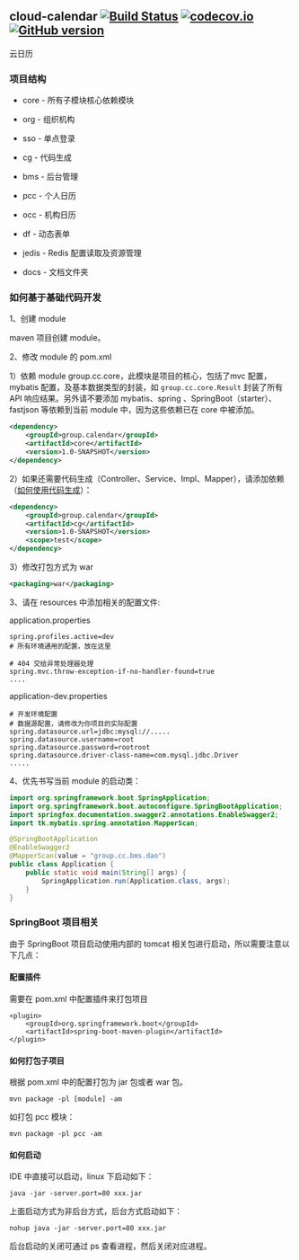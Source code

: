 ## cloud-calendar [![Build Status](https://travis-ci.org/yuanliccc/cloud-calendar.svg?branch=master)](https://travis-ci.org/yuanliccc/cloud-calendar) [![codecov.io](https://codecov.io/gh/yuanliccc/cloud-calendar/branch/master/graphs/badge.svg?branch=master)](https://codecov.io/gh/yuanliccc/cloud-calendar?branch=master) [![GitHub version](https://badge.fury.io/gh/yuanliccc%2Fcloud-calendar.svg)](https://badge.fury.io/gh/yuanliccc%2Fcloud-calendar)

云日历

### 项目结构

- core - 所有子模块核心依赖模块

- org - 组织机构
- sso - 单点登录
- cg   - 代码生成
- bms - 后台管理
- pcc - 个人日历
- occ - 机构日历
- df   - 动态表单
- jedis - Redis 配置读取及资源管理
- docs - 文档文件夹

### 如何基于基础代码开发

1、创建 module

maven 项目创建 module。

2、修改 module 的 pom.xml

1）依赖 module group.cc.core，此模块是项目的核心，包括了mvc 配置，mybatis 配置，及基本数据类型的封装，如 `group.cc.core.Result` 封装了所有 API 响应结果。另外请不要添加 mybatis、spring 、SpringBoot（starter）、fastjson 等依赖到当前 module 中，因为这些依赖已在 core 中被添加。

```xml
<dependency>
    <groupId>group.calendar</groupId>
    <artifactId>core</artifactId>
    <version>1.0-SNAPSHOT</version>
</dependency>
```

2）如果还需要代码生成（Controller、Service、Impl、Mapper），请添加依赖（[如何使用代码生成](./cg/readme.md)）：

```xml
<dependency>
    <groupId>group.calendar</groupId>
    <artifactId>cg</artifactId>
    <version>1.0-SNAPSHOT</version>
    <scope>test</scope>
</dependency>
```

3）修改打包方式为 war

```xml
<packaging>war</packaging>
```

3、请在 resources 中添加相关的配置文件:

application.properties

```properties
spring.profiles.active=dev
# 所有环境通用的配置，放在这里

# 404 交给异常处理器处理
spring.mvc.throw-exception-if-no-handler-found=true
....
```

application-dev.properties

```properties
# 开发环境配置
# 数据源配置，请修改为你项目的实际配置
spring.datasource.url=jdbc:mysql://.....
spring.datasource.username=root
spring.datasource.password=rootroot
spring.datasource.driver-class-name=com.mysql.jdbc.Driver
.....
```

4、优先书写当前 module 的启动类：

```java
import org.springframework.boot.SpringApplication;
import org.springframework.boot.autoconfigure.SpringBootApplication;
import springfox.documentation.swagger2.annotations.EnableSwagger2;
import tk.mybatis.spring.annotation.MapperScan;

@SpringBootApplication
@EnableSwagger2
@MapperScan(value = "group.cc.bms.dao")
public class Application {
    public static void main(String[] args) {
        SpringApplication.run(Application.class, args);
    }
}
```

### SpringBoot 项目相关

由于 SpringBoot 项目启动使用内部的 tomcat 相关包进行启动，所以需要注意以下几点：

#### 配置插件

需要在 pom.xml 中配置插件来打包项目

```
<plugin>
	<groupId>org.springframework.boot</groupId>
	<artifactId>spring-boot-maven-plugin</artifactId>
</plugin>
```

#### 如何打包子项目

根据 pom.xml  中的配置打包为 jar 包或者 war 包。

```shell
mvn package -pl [module] -am
```

如打包 pcc 模块：

```shell
mvn package -pl pcc -am
```

#### 如何启动

IDE 中直接可以启动，linux 下启动如下：

```shell
java -jar -server.port=80 xxx.jar
```

上面启动方式为非后台方式，后台方式启动如下：

```shell
nohup java -jar -server.port=80 xxx.jar
```

后台启动的关闭可通过 ps 查看进程，然后关闭对应进程。